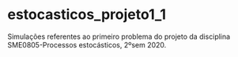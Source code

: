 # estocasticos_projeto1_1
Simulações referentes ao primeiro problema do projeto da disciplina SME0805-Processos estocásticos, 2ºsem 2020.
